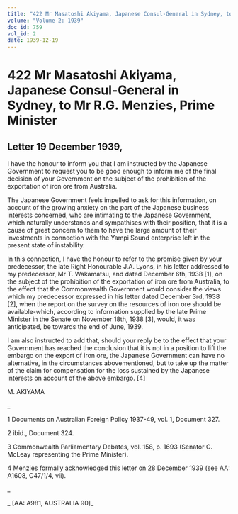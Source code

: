 ```yaml
---
title: "422 Mr Masatoshi Akiyama, Japanese Consul-General in Sydney, to Mr R.G. Menzies, Prime Minister"
volume: "Volume 2: 1939"
doc_id: 759
vol_id: 2
date: 1939-12-19
---
```


# 422 Mr Masatoshi Akiyama, Japanese Consul-General in Sydney, to Mr R.G. Menzies, Prime Minister

## Letter 19 December 1939,

I have the honour to inform you that I am instructed by the Japanese Government to request you to be good enough to inform me of the final decision of your Government on the subject of the prohibition of the exportation of iron ore from Australia.

The Japanese Government feels impelled to ask for this information, on account of the growing anxiety on the part of the Japanese business interests concerned, who are intimating to the Japanese Government, which naturally understands and sympathises with their position, that it is a cause of great concern to them to have the large amount of their investments in connection with the Yampi Sound enterprise left in the present state of instability.

In this connection, I have the honour to refer to the promise given by your predecessor, the late Right Honourable J.A. Lyons, in his letter addressed to my predecessor, Mr T. Wakamatsu, and dated December 6th, 1938 [1], on the subject of the prohibition of the exportation of iron ore from Australia, to the effect that the Commonwealth Government would consider the views which my predecessor expressed in his letter dated December 3rd, 1938 [2], when the report on the survey on the resources of iron ore should be available-which, according to information supplied by the late Prime Minister in the Senate on November 18th, 1938 [3], would, it was anticipated, be towards the end of June, 1939.

I am also instructed to add that, should your reply be to the effect that your Government has reached the conclusion that it is not in a position to lift the embargo on the export of iron ore, the Japanese Government can have no alternative, in the circumstances abovementioned, but to take up the matter of the claim for compensation for the loss sustained by the Japanese interests on account of the above embargo. [4]

M. AKIYAMA

_

1 Documents on Australian Foreign Policy 1937-49, vol. 1, Document 327.

2 ibid., Document 324.

3 Commonwealth Parliamentary Debates, vol. 158, p. 1693 (Senator G. McLeay representing the Prime Minister).

4 Menzies formally acknowledged this letter on 28 December 1939 (see AA: A1608, C47/1/4, vii).

_

_ [AA: A981, AUSTRALIA 90]_
